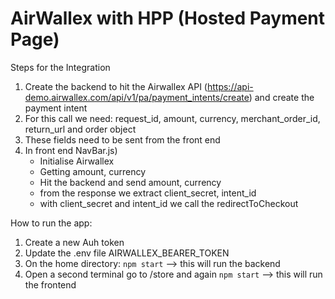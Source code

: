 # AirWallex with HPP (Hosted Payment Page)

Steps for the Integration

1. Create the backend to hit the Airwallex API (https://api-demo.airwallex.com/api/v1/pa/payment_intents/create) and create the payment intent 
2. For this call we need: request_id, amount, currency, merchant_order_id, return_url and order object
3. These fields need to be sent from the front end
4. In front end NavBar.js)
    - Initialise Airwallex
    - Getting amount, currency
    - Hit the backend and send amount, currency
    - from the response we extract client_secret, intent_id
    - with client_secret and intent_id we call the redirectToCheckout

How to run the app:
1. Create a new Auh token
2. Update the .env file AIRWALLEX_BEARER_TOKEN
3. On the home directory: `npm start` --> this will run the backend
4. Open a second terminal go to /store and again `npm start` --> this will run the frontend
